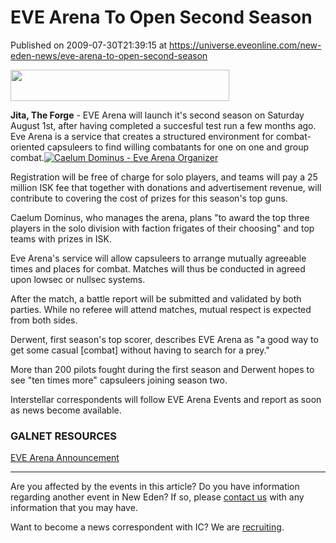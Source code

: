 # EVE Arena To Open Second Season
Published on 2009-07-30T21:39:15 at https://universe.eveonline.com/new-eden-news/eve-arena-to-open-second-season

<img src='http://www.eve-ic.net/media/assets/icarticlebanner.png' width='350' height='50' />  
  
 **Jita, The Forge** \- EVE Arena will launch it's second season on Saturday August 1st, after having completed a succesful test run a few months ago. Eve Arena is a service that creates a structured environment for combat-oriented capsuleers to find willing combatants for one on one and group combat.[![Caelum Dominus -  Eve Arena Organizer](http://www.eve-ic.net/media/articles/3252/caelumthumb.png)](http://www.eve-ic.net/media/igbd/igbd.php?faction=ic&url=http://www.eve-ic.net/media/articles/3252/caelum.png)  
  
Registration will be free of charge for solo players, and teams will pay a 25 million ISK fee that together with donations and advertisement revenue, will contribute to covering the cost of prizes for this season's top guns.  
  
Caelum Dominus, who manages the arena, plans "to award the top three players in the solo division with faction frigates of their choosing" and top teams with prizes in ISK.  
  
Eve Arena's service will allow capsuleers to arrange mutually agreeable times and places for combat. Matches will thus be conducted in agreed upon lowsec or nullsec systems.  
  
After the match, a battle report will be submitted and validated by both parties. While no referee will attend matches, mutual respect is expected from both sides.  
  
Derwent, first season's top scorer, describes EVE Arena as "a good way to get some casual [combat] without having to search for a prey."  
  
More than 200 pilots fought during the first season and Derwent hopes to see "ten times more" capsuleers joining season two.  
  
Interstellar correspondents will follow EVE Arena Events and report as soon as news become available.

 

### GALNET RESOURCES

[EVE Arena Announcement](http://www.eveonline.com/ingameboard.asp?a=topic&threadID=1133235)

 

* * *

Are you affected by the events in this article? Do you have information regarding another event in New Eden? If so, please [contact us](http://myeve.eve-online.com/news.asp?a=submitrp) with any information that you may have.  
  
Want to become a news correspondent with IC? We are [recruiting](http://www.eveonline.com/isd.asp).
